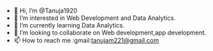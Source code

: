 - 👋 Hi, I’m @Tanuja1920
- 👀 I’m interested in Web Development and Data Analytics.
- 🌱 I’m currently learning Data Analytics.
- 💞️ I’m looking to collaborate on Web development,app development.
- 📫 How to reach me :gmail:tanujam221@gmail.com
<!---
Tanuja1920/Tanuja1920 is a ✨ special ✨ repository because its `README.md` (this file) appears on your GitHub profile.
You can click the Preview link to take a look at your changes.
--->
